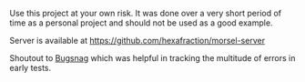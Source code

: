 Use this project at your own risk. It was done over a very short period of time as a personal project and should not be used as a good example.

Server is available at https://github.com/hexafraction/morsel-server

Shoutout to [Bugsnag](https://bugsnag.com) which was helpful in tracking the multitude of errors in early tests.
